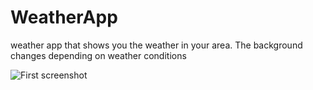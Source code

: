 # WeatherApp
weather app that shows you the weather in your area. The background changes depending on weather conditions

![First screenshot](https://github.com/jon/coolproject/raw/main/shot1.png)
